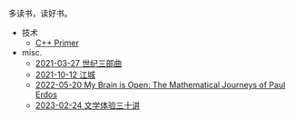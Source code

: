 多读书，读好书。

- 技术
  - [C++ Primer](reading/notes/cpp-primer.md)
- misc.
  - [2021-03-27 世纪三部曲](reading/notes/century-trilogy.md)
  - [2021-10-12 江城](reading/notes/river-city.md)
  - [2022-05-20 My Brain is Open: The Mathematical Journeys of Paul Erdos](reading/notes/my-brain-is-open.md)
  - [2023-02-24 文学体验三十讲](reading/notes/literature-talk.md)